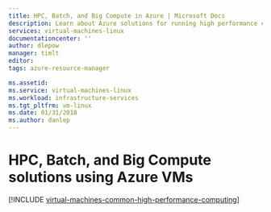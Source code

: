 ```yaml
---
title: HPC, Batch, and Big Compute in Azure | Microsoft Docs
description: Learn about Azure solutions for running high performance computing (HPC), batch, and Big Compute workloads in Azure virtual machines and compute services.
services: virtual-machines-linux
documentationcenter: ''
author: dlepow
manager: timlt
editor: 
tags: azure-resource-manager

ms.assetid:
ms.service: virtual-machines-linux
ms.workload: infrastructure-services
ms.tgt_pltfrm: vm-linux
ms.date: 01/31/2018
ms.author: danlep
---
```


# HPC, Batch, and Big Compute solutions using Azure VMs

[!INCLUDE [virtual-machines-common-high-performance-computing](../../../includes/virtual-machines-common-high-performance-computing.md)]
